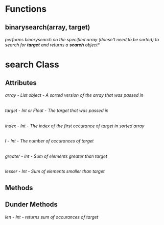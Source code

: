 # Functions

## binarysearch(array, target)
###### performs binarysearch on the specified array (doesn't need to be sorted) to search for **target** and returns a **search** object*



# search Class

## Attributes
###### array *- List object - A sorted version of the array that was passed in*
###### target *- Int or Float - The target that was passed in*
###### index *- Int - The index of the first occurance of target in sorted array*
###### l *- Int - The number of occurances of target*
###### greater *- Int - Sum of elements greater than target*
###### lesser *- Int - Sum of elements smaller than target*


## Methods


## Dunder Methods
###### len *- Int - returns sum of occurances of target*
